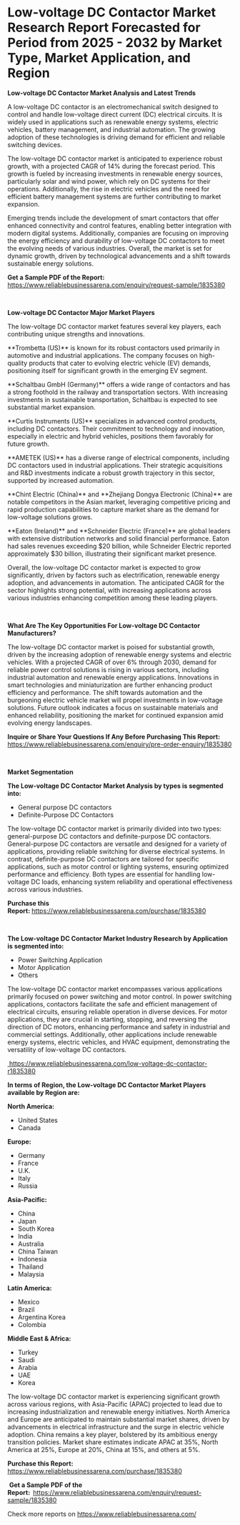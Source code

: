 <p><h1>Low-voltage DC Contactor Market Research Report Forecasted for Period from 2025 -  2032 by Market Type, Market Application, and Region</h1></p><p><strong>Low-voltage DC Contactor Market Analysis and Latest Trends</strong></p>
<p><p>A low-voltage DC contactor is an electromechanical switch designed to control and handle low-voltage direct current (DC) electrical circuits. It is widely used in applications such as renewable energy systems, electric vehicles, battery management, and industrial automation. The growing adoption of these technologies is driving demand for efficient and reliable switching devices.</p><p>The low-voltage DC contactor market is anticipated to experience robust growth, with a projected CAGR of 14% during the forecast period. This growth is fueled by increasing investments in renewable energy sources, particularly solar and wind power, which rely on DC systems for their operations. Additionally, the rise in electric vehicles and the need for efficient battery management systems are further contributing to market expansion. </p><p>Emerging trends include the development of smart contactors that offer enhanced connectivity and control features, enabling better integration with modern digital systems. Additionally, companies are focusing on improving the energy efficiency and durability of low-voltage DC contactors to meet the evolving needs of various industries. Overall, the market is set for dynamic growth, driven by technological advancements and a shift towards sustainable energy solutions.</p></p>
<p><strong>Get a Sample PDF of the Report:&nbsp;</strong> <a href="https://www.reliablebusinessarena.com/enquiry/request-sample/1835380?utm_campaign=2887&utm_medium=2&utm_source=Github&utm_content=ia&utm_term=26032025&utm_id=low-voltage-dc-contactor">https://www.reliablebusinessarena.com/enquiry/request-sample/1835380</a></p>
<p>&nbsp;</p>
<p><strong>Low-voltage DC Contactor Major Market Players</strong></p>
<p><p>The low-voltage DC contactor market features several key players, each contributing unique strengths and innovations. </p><p>**Trombetta (US)** is known for its robust contactors used primarily in automotive and industrial applications. The company focuses on high-quality products that cater to evolving electric vehicle (EV) demands, positioning itself for significant growth in the emerging EV segment.</p><p>**Schaltbau GmbH (Germany)** offers a wide range of contactors and has a strong foothold in the railway and transportation sectors. With increasing investments in sustainable transportation, Schaltbau is expected to see substantial market expansion.</p><p>**Curtis Instruments (US)** specializes in advanced control products, including DC contactors. Their commitment to technology and innovation, especially in electric and hybrid vehicles, positions them favorably for future growth.</p><p>**AMETEK (US)** has a diverse range of electrical components, including DC contactors used in industrial applications. Their strategic acquisitions and R&D investments indicate a robust growth trajectory in this sector, supported by increased automation.</p><p>**Chint Electric (China)** and **Zhejiang Dongya Electronic (China)** are notable competitors in the Asian market, leveraging competitive pricing and rapid production capabilities to capture market share as the demand for low-voltage solutions grows.</p><p>**Eaton (Ireland)** and **Schneider Electric (France)** are global leaders with extensive distribution networks and solid financial performance. Eaton had sales revenues exceeding $20 billion, while Schneider Electric reported approximately $30 billion, illustrating their significant market presence.</p><p>Overall, the low-voltage DC contactor market is expected to grow significantly, driven by factors such as electrification, renewable energy adoption, and advancements in automation. The anticipated CAGR for the sector highlights strong potential, with increasing applications across various industries enhancing competition among these leading players.</p></p>
<p>&nbsp;</p>
<p><strong>What Are The Key Opportunities For Low-voltage DC Contactor Manufacturers?</strong></p>
<p><p>The low-voltage DC contactor market is poised for substantial growth, driven by the increasing adoption of renewable energy systems and electric vehicles. With a projected CAGR of over 6% through 2030, demand for reliable power control solutions is rising in various sectors, including industrial automation and renewable energy applications. Innovations in smart technologies and miniaturization are further enhancing product efficiency and performance. The shift towards automation and the burgeoning electric vehicle market will propel investments in low-voltage solutions. Future outlook indicates a focus on sustainable materials and enhanced reliability, positioning the market for continued expansion amid evolving energy landscapes.</p></p>
<p><strong>Inquire or Share Your Questions If Any Before Purchasing This Report:</strong> <a href="https://www.reliablebusinessarena.com/enquiry/pre-order-enquiry/1835380?utm_campaign=2887&utm_medium=2&utm_source=Github&utm_content=ia&utm_term=26032025&utm_id=low-voltage-dc-contactor">https://www.reliablebusinessarena.com/enquiry/pre-order-enquiry/1835380</a></p>
<p>&nbsp;</p>
<p><strong>Market Segmentation</strong></p>
<p><strong>The Low-voltage DC Contactor Market Analysis by types is segmented into:</strong></p>
<p><ul><li>General purpose DC contactors</li><li>Definite-Purpose DC Contactors</li></ul></p>
<p><p>The low-voltage DC contactor market is primarily divided into two types: general-purpose DC contactors and definite-purpose DC contactors. General-purpose DC contactors are versatile and designed for a variety of applications, providing reliable switching for diverse electrical systems. In contrast, definite-purpose DC contactors are tailored for specific applications, such as motor control or lighting systems, ensuring optimized performance and efficiency. Both types are essential for handling low-voltage DC loads, enhancing system reliability and operational effectiveness across various industries.</p></p>
<p><strong>Purchase this Report:&nbsp;</strong><a href="https://www.reliablebusinessarena.com/purchase/1835380?utm_campaign=2887&utm_medium=2&utm_source=Github&utm_content=ia&utm_term=26032025&utm_id=low-voltage-dc-contactor">https://www.reliablebusinessarena.com/purchase/1835380</a></p>
<p>&nbsp;</p>
<p><strong>The Low-voltage DC Contactor Market Industry Research by Application is segmented into:</strong></p>
<p><ul><li>Power Switching Application</li><li>Motor Application</li><li>Others</li></ul></p>
<p><p>The low-voltage DC contactor market encompasses various applications primarily focused on power switching and motor control. In power switching applications, contactors facilitate the safe and efficient management of electrical circuits, ensuring reliable operation in diverse devices. For motor applications, they are crucial in starting, stopping, and reversing the direction of DC motors, enhancing performance and safety in industrial and commercial settings. Additionally, other applications include renewable energy systems, electric vehicles, and HVAC equipment, demonstrating the versatility of low-voltage DC contactors.</p></p>
<p><a href="https://www.reliablebusinessarena.com/low-voltage-dc-contactor-r1835380?utm_campaign=2887&utm_medium=2&utm_source=Github&utm_content=ia&utm_term=26032025&utm_id=low-voltage-dc-contactor">&nbsp;https://www.reliablebusinessarena.com/low-voltage-dc-contactor-r1835380</a></p>
<p><strong>In terms of Region, the Low-voltage DC Contactor Market Players available by Region are:</strong></p>
<p>
    <p> <strong> North America: </strong>
        <ul>
            <li>United States</li>
            <li>Canada</li>
        </ul>
        </p> 
    <p> <strong> Europe: </strong>
        <ul>
            <li>Germany</li>
            <li>France</li>
            <li>U.K.</li>
            <li>Italy</li>
            <li>Russia</li>
        </ul>
        </p> 
    <p> <strong> Asia-Pacific: </strong>
        <ul>
            <li>China</li>
            <li>Japan</li>
            <li>South Korea</li>
            <li>India</li>
            <li>Australia</li>
            <li>China Taiwan</li>
            <li>Indonesia</li>
            <li>Thailand</li>
            <li>Malaysia</li>
        </ul>
        </p> 
    <p> <strong> Latin America: </strong>
        <ul>
            <li>Mexico</li>
            <li>Brazil</li>
            <li>Argentina Korea</li>
            <li>Colombia</li>
        </ul>
        </p> 
    <p> <strong> Middle East & Africa: </strong>
        <ul>
            <li>Turkey</li>
            <li>Saudi</li>
            <li>Arabia</li>
            <li>UAE</li>
            <li>Korea</li>
        </ul>
    </p>
    </p>
<p><p>The low-voltage DC contactor market is experiencing significant growth across various regions, with Asia-Pacific (APAC) projected to lead due to increasing industrialization and renewable energy initiatives. North America and Europe are anticipated to maintain substantial market shares, driven by advancements in electrical infrastructure and the surge in electric vehicle adoption. China remains a key player, bolstered by its ambitious energy transition policies. Market share estimates indicate APAC at 35%, North America at 25%, Europe at 20%, China at 15%, and others at 5%.</p></p>
<p><strong>Purchase this Report: </strong><a href="https://www.reliablebusinessarena.com/purchase/1835380?utm_campaign=2887&utm_medium=2&utm_source=Github&utm_content=ia&utm_term=26032025&utm_id=low-voltage-dc-contactor">https://www.reliablebusinessarena.com/purchase/1835380</a></p>
<p>&nbsp;<strong>Get a Sample PDF of the Report:&nbsp;&nbsp;</strong><a href="https://www.reliablebusinessarena.com/enquiry/request-sample/1835380?utm_campaign=2887&utm_medium=2&utm_source=Github&utm_content=ia&utm_term=26032025&utm_id=low-voltage-dc-contactor">https://www.reliablebusinessarena.com/enquiry/request-sample/1835380</a></p>
<p><strong></strong></p>
<p>Check more reports on <a href="https://www.reliablebusinessarena.com/?utm_campaign=2887&utm_medium=2&utm_source=Github&utm_content=ia&utm_term=26032025&utm_id=low-voltage-dc-contactor">https://www.reliablebusinessarena.com/</a></p>